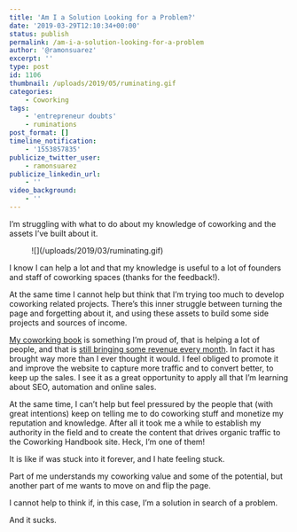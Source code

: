 ```yaml
---
title: 'Am I a Solution Looking for a Problem?'
date: '2019-03-29T12:10:34+00:00'
status: publish
permalink: /am-i-a-solution-looking-for-a-problem
author: '@ramonsuarez'
excerpt: ''
type: post
id: 1106
thumbnail: /uploads/2019/05/ruminating.gif
categories: 
    - Coworking
tags:
    - 'entrepreneur doubts'
    - ruminations
post_format: []
timeline_notification:
    - '1553857835'
publicize_twitter_user:
    - ramonsuarez
publicize_linkedin_url:
    - ''
video_background:
    - ''
---
```

I’m struggling with what to do about my knowledge of coworking and the assets I’ve built about it.

<div class="wp-block-image"><figure class="aligncenter">![](/uploads/2019/03/ruminating.gif)</div>I know I can help a lot and that my knowledge is useful to a lot of founders and staff of coworking spaces (thanks for the feedback!).

At the same time I cannot help but think that I’m trying too much to develop coworking related projects. There’s this inner struggle between turning the page and forgetting about it, and using these assets to build some side projects and sources of income.

[My coworking book](https://www.coworkinghandbook.com) is something I’m proud of, that is helping a lot of people, and that is [still bringing some revenue every month](https://www.indiehackers.com/interview/moving-beyond-self-doubt-to-write-a-handbook-grossing-over-50k-eae5f6ebab). In fact it has brought way more than I ever thought it would. I feel obliged to promote it and improve the website to capture more traffic and to convert better, to keep up the sales. I see it as a great opportunity to apply all that I’m learning about SEO, automation and online sales.

At the same time, I can’t help but feel pressured by the people that (with great intentions) keep on telling me to do coworking stuff and monetize my reputation and knowledge. After all it took me a while to establish my authority in the field and to create the content that drives organic traffic to the Coworking Handbook site. Heck, I’m one of them!

It is like if was stuck into it forever, and I hate feeling stuck.

Part of me understands my coworking value and some of the potential, but another part of me wants to move on and flip the page.

I cannot help to think if, in this case, I’m a solution in search of a problem.

And it sucks.